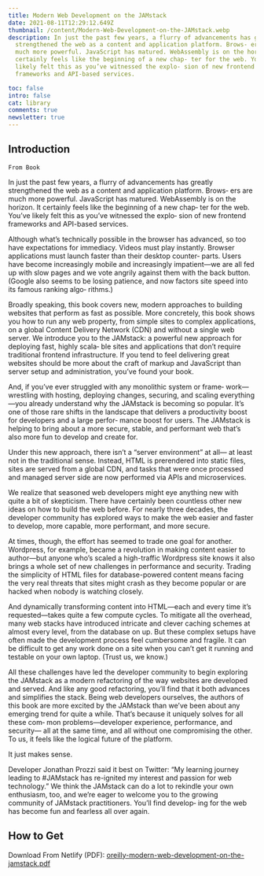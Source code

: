 ```yaml
---
title: Modern Web Development on the JAMstack
date: 2021-08-11T12:29:12.649Z
thumbnail: /content/Modern-Web-Development-on-the-JAMstack.webp
description: In just the past few years, a flurry of advancements has greatly
  strengthened the web as a content and application platform. Brows‐ ers are
  much more powerful. JavaScript has matured. WebAssembly is on the horizon. It
  certainly feels like the beginning of a new chap‐ ter for the web. You’ve
  likely felt this as you’ve witnessed the explo‐ sion of new frontend
  frameworks and API-based services.

toc: false
intro: false
cat: library
comments: true
newsletter: true
---
```


## Introduction

`From Book`

In just the past few years, a flurry of advancements has greatly strengthened the web as a content and application platform. Brows‐ ers are much more powerful. JavaScript has matured. WebAssembly is on the horizon. It certainly feels like the beginning of a new chap‐ ter for the web. You’ve likely felt this as you’ve witnessed the explo‐ sion of new frontend frameworks and API-based services.

Although what’s technically possible in the browser has advanced, so
too have expectations for immediacy. Videos must play instantly.
Browser applications must launch faster than their desktop counter‐
parts. Users have become increasingly mobile and increasingly
impatient—we are all fed up with slow pages and we vote angrily
against them with the back button. (Google also seems to be losing
patience, and now factors site speed into its famous ranking algo‐
rithms.)

Broadly speaking, this book covers new, modern approaches to
building websites that perform as fast as possible. More concretely,
this book shows you how to run any web property, from simple sites
to complex applications, on a global Content Delivery Network
(CDN) and without a single web server. We introduce you to the
JAMstack: a powerful new approach for deploying fast, highly scala‐
ble sites and applications that don’t require traditional frontend
infrastructure. If you tend to feel delivering great websites should be
more about the craft of markup and JavaScript than server setup
and administration, you’ve found your book.

And, if you’ve ever struggled with any monolithic system or frame‐
work—wrestling with hosting, deploying changes, securing, and
scaling everything—you already understand why the JAMstack is
becoming so popular. It’s one of those rare shifts in the landscape
that delivers a productivity boost for developers and a large perfor‐
mance boost for users. The JAMstack is helping to bring about a
more secure, stable, and performant web that’s also more fun to
develop and create for.

Under this new approach, there isn’t a “server environment” at all—
at least not in the traditional sense. Instead, HTML is prerendered
into static files, sites are served from a global CDN, and tasks that
were once processed and managed server side are now performed
via APIs and microservices.

We realize that seasoned web developers might eye anything new
with quite a bit of skepticism. There have certainly been countless
other new ideas on how to build the web before. For nearly three
decades, the developer community has explored ways to make the
web easier and faster to develop, more capable, more performant,
and more secure.

At times, though, the effort has seemed to trade one goal for
another. Wordpress, for example, became a revolution in making
content easier to author—but anyone who’s scaled a high-traffic
Wordpress site knows it also brings a whole set of new challenges in
performance and security. Trading the simplicity of HTML files for
database-powered content means facing the very real threats that
sites might crash as they become popular or are hacked when
nobody is watching closely.

And dynamically transforming content into HTML—each and every
time it’s requested—takes quite a few compute cycles. To mitigate all
the overhead, many web stacks have introduced intricate and clever
caching schemes at almost every level, from the database on up. But
these complex setups have often made the development process feel
cumbersome and fragile. It can be difficult to get any work done on
a site when you can’t get it running and testable on your own laptop.
(Trust us, we know.)

All these challenges have led the developer community to begin
exploring the JAMstack as a modern refactoring of the way websites
are developed and served. And like any good refactoring, you’ll find
that it both advances and simplifies the stack.
Being web developers ourselves, the authors of this book are more
excited by the JAMstack than we’ve been about any emerging trend
for quite a while. That’s because it uniquely solves for all these com‐
mon problems—developer experience, performance, and security—
all at the same time, and all without one compromising the other. To
us, it feels like the logical future of the platform.

It just makes sense.

Developer Jonathan Prozzi said it best on Twitter: “My learning
journey leading to #JAMstack has re-ignited my interest and passion
for web technology.” We think the JAMstack can do a lot to rekindle
your own enthusiasm, too, and we’re eager to welcome you to the
growing community of JAMstack practitioners. You’ll find develop‐
ing for the web has become fun and fearless all over again.

## How to Get

Download From Netlify (PDF): [oreilly-modern-web-development-on-the-jamstack.pdf](https://www.netlify.com/pdf/oreilly-modern-web-development-on-the-jamstack.pdf)
